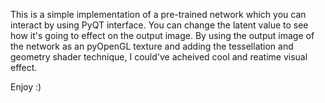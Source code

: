 This is a simple implementation of a pre-trained network which you can interact by using PyQT interface. You can change the latent value to see how it's going to effect on the output image. By using the output image of the network as an pyOpenGL texture and adding the tessellation and geometry shader technique, I could've acheived cool and reatime visual effect.

Enjoy :)
